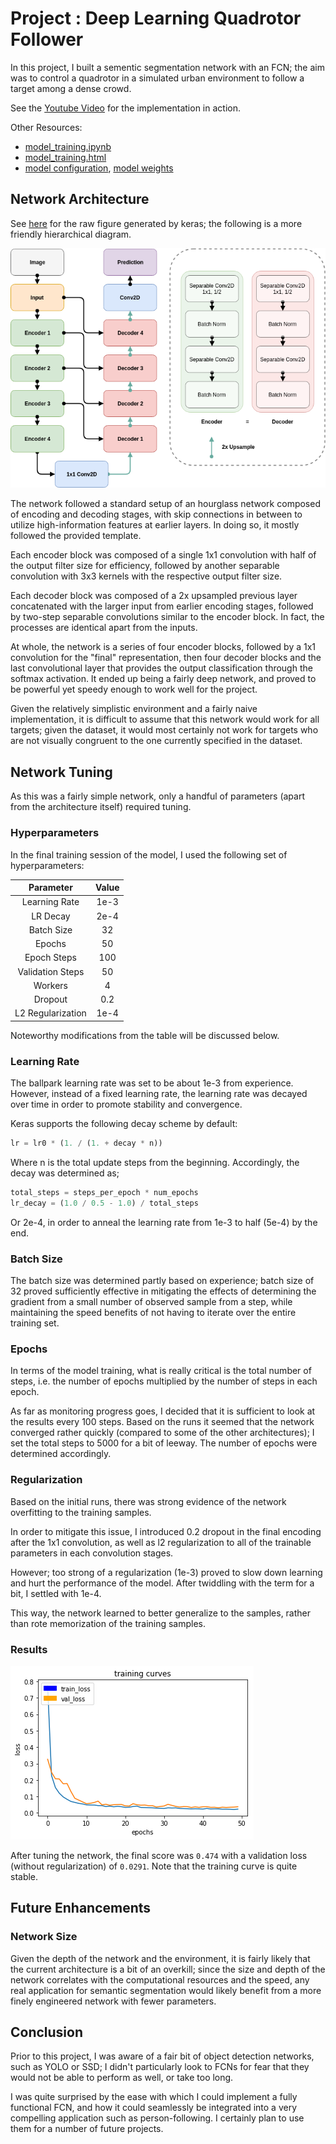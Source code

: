# Project : Deep Learning Quadrotor Follower

In this project, I built a sementic segmentation network with an FCN; the aim was to control a quadrotor in a simulated urban environment to follow a target among a dense crowd.

See the [Youtube Video](https://youtu.be/HBVXjhB7Al4) for the implementation in action.

Other Resources:

- [model\_training.ipynb](code/model_training.ipynb)
- [model\_training.html](model_training.html)
- [model configuration](data/weights/config_model_weights), [model weights](data/weights/model_weights)
## Network Architecture

See [here](figs/raw_network.png) for the raw figure generated by keras; the following is a more friendly hierarchical diagram.

![figs/network.png](figs/network.png)

The network followed a standard setup of an hourglass network composed of encoding and decoding stages,
with skip connections in between to utilize high-information features at earlier layers. In doing so, it mostly followed the provided template.

Each encoder block was composed of a single 1x1 convolution with half of the output filter size for efficiency,
followed by another separable convolution with 3x3 kernels with the respective output filter size.

Each decoder block was composed of a 2x upsampled previous layer concatenated with the larger input from earlier encoding stages,
followed by two-step separable convolutions similar to the encoder block. In fact, the processes are identical apart from the inputs.

At whole, the network is a series of four encoder blocks, followed by a 1x1 convolution for the "final" representation, then four decoder blocks and the last convolutional layer that provides the output classification through the softmax activation. It ended up being a fairly deep network, and proved to be powerful yet speedy enough to work well for the project.

Given the relatively simplistic environment and a fairly naive implementation, it is difficult to assume that this network would work for all targets; given the dataset, it would most certainly not work for targets who are not visually congruent to the one currently specified in the dataset.

## Network Tuning

As this was a fairly simple network, only a handful of parameters (apart from the architecture itself) required tuning.

### Hyperparameters

In the final training session of the model, I used the following set of hyperparameters:

| Parameter         | Value |
|:-----------------:|:-----:|
| Learning Rate     | 1e-3  |
| LR Decay          | 2e-4  |
| Batch Size        | 32    |
| Epochs            | 50    |
| Epoch Steps       | 100   |
| Validation Steps  | 50    |
| Workers           | 4     |
| Dropout           | 0.2   |
| L2 Regularization | 1e-4  |

Noteworthy modifications from the table will be discussed below.

### Learning Rate

The ballpark learning rate was set to be about 1e-3 from experience. However, instead of a fixed learning rate, the learning rate was decayed over time in order to promote stability and convergence.

Keras supports the following decay scheme by default:

```python
lr = lr0 * (1. / (1. + decay * n))
```

Where n is the total update steps from the beginning.
Accordingly, the decay was determined as;

```python
total_steps = steps_per_epoch * num_epochs
lr_decay = (1.0 / 0.5 - 1.0) / total_steps
```

Or 2e-4, in order to anneal the learning rate from 1e-3 to half (5e-4) by the end.

### Batch Size

The batch size was determined partly based on experience; batch size of 32 proved sufficiently effective in mitigating the effects of determining the gradient from a small number of observed sample from a step, while maintaining the speed benefits of not having to iterate over the entire training set.

### Epochs

In terms of the model training, what is really critical is the total number of steps, i.e. the number of epochs multiplied by the number of steps in each epoch.

As far as monitoring progress goes, I decided that it is sufficient to look at the results every 100 steps. Based on the runs it seemed that the network converged rather quickly (compared to some of the other architectures); I set the total steps to 5000 for a bit of leeway. The number of epochs were determined accordingly.

### Regularization

Based on the initial runs, there was strong evidence of the network overfitting to the training samples.

In order to mitigate this issue, I introduced 0.2 dropout in the final encoding after the 1x1 convolution, as well as l2 regularization to all of the trainable parameters in each convolution stages.

However; too strong of a regularization (1e-3) proved to slow down learning and hurt the performance of the model. After twiddling with the term for a bit, I settled with 1e-4.

This way, the network learned to better generalize to the samples, rather than rote memorization of the training samples.

### Results

![figs/train.png](figs/train.png)

After tuning the network, the final score was `0.474` with a validation loss (without regularization) of `0.0291`. Note that the training curve is quite stable.

## Future Enhancements

### Network Size

Given the depth of the network and the environment, it is fairly likely that the current architecture is a bit of an overkill; since the size and depth of the network correlates with the computational resources and the speed, any real application for semantic segmentation would likely benefit from a more finely engineered network with fewer parameters.

## Conclusion

Prior to this project, I was aware of a fair bit of object detection networks, such as YOLO or SSD; I didn't particularly look to FCNs for fear that they would not be able to perform as well, or take too long.

I was quite surprised by the ease with which I could implement a fully functional FCN, and how it could seamlessly be integrated into a very compelling application such as person-following. I certainly plan to use them for a number of future projects.
